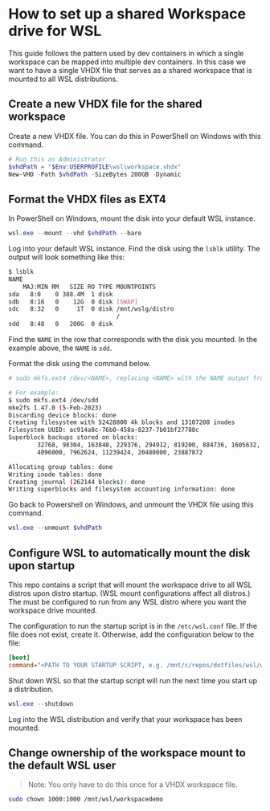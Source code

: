 # How to set up a shared Workspace drive for WSL

This guide follows the pattern used by dev containers in which a single workspace can be mapped into multiple dev containers. In this case we want to have a single VHDX file that serves as a shared workspace that is mounted to all WSL distributions.

## Create a new VHDX file for the shared workspace

Create a new VHDX file. You can do this in PowerShell on Windows with this command.

```PowerShell
# Run this as Administrator
$vhdPath = "$Env:USERPROFILE\wsl\workspace.vhdx"
New-VHD -Path $vhdPath -SizeBytes 200GB -Dynamic
```

## Format the VHDX files as EXT4

In PowerShell on Windows, mount the disk into your default WSL instance.

```PowerShell
wsl.exe --mount --vhd $vhdPath --bare
```

Log into your default WSL instance. Find the disk using the `lsblk` utility. The output will look something like this:

```BASH
$ lsblk
NAME
    MAJ:MIN RM   SIZE RO TYPE MOUNTPOINTS
sda   8:0    0 388.4M  1 disk
sdb   8:16   0    12G  0 disk [SWAP]
sdc   8:32   0     1T  0 disk /mnt/wslg/distro
                              /
sdd   8:48   0   200G  0 disk
```

Find the `NAME` in the row that corresponds with the disk you mounted. In the example above, the `NAME` is `sdd`.

Format the disk using the command below.

```BASH
# sudo mkfs.ext4 /dev/<NAME>, replacing <NAME> with the NAME output from the lsblk command.

# For example:
$ sudo mkfs.ext4 /dev/sdd
mke2fs 1.47.0 (5-Feb-2023)
Discarding device blocks: done
Creating filesystem with 52428800 4k blocks and 13107200 inodes
Filesystem UUID: ac914a8c-76b0-458a-8237-7b01bf27788c
Superblock backups stored on blocks:
        32768, 98304, 163840, 229376, 294912, 819200, 884736, 1605632, 2654208,
        4096000, 7962624, 11239424, 20480000, 23887872

Allocating group tables: done
Writing inode tables: done
Creating journal (262144 blocks): done
Writing superblocks and filesystem accounting information: done
```

Go back to Powershell on Windows, and unmount the VHDX file using this command.

```PowerShell
wsl.exe --unmount $vhdPath
```

## Configure WSL to automatically mount the disk upon startup

This repo contains a script that will mount the workspace drive to all WSL distros upon distro startup. (WSL mount configurations affect all distros.) The must be configured to run from any WSL distro where you want the workspace drive mounted.

The configuration to run the startup script is in the `/etc/wsl.conf` file. If the file does not exist, create it. Otherwise, add the configuration below to the file:

```INI
[boot]
command="<PATH TO YOUR STARTUP SCRIPT, e.g. /mnt/c/repos/dotfiles/wsl/wsl_startup.sh>"
```

Shut down WSL so that the startup script will run the next time you start up a distribution.

```PowerShell
wsl.exe --shutdown
```

Log into the WSL distribution and verify that your workspace has been mounted.

## Change ownership of the workspace mount to the default WSL user

> Note: You only have to do this once for a VHDX workspace file.

```BASH
sudo chown 1000:1000 /mnt/wsl/workspacedemo
```
